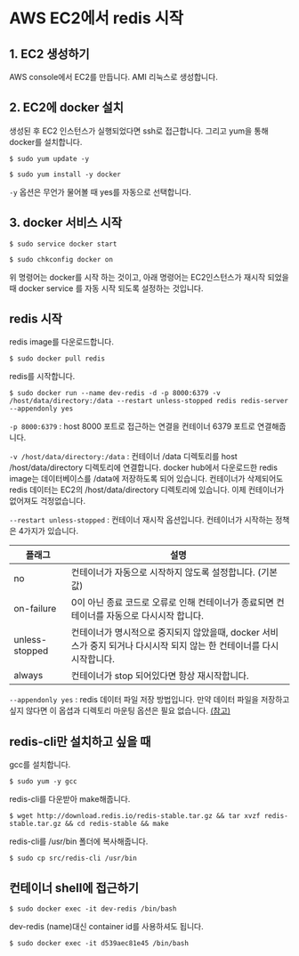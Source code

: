 # AWS EC2에서 redis 시작

## 1. EC2 생성하기

AWS console에서 EC2를 만듭니다. AMI 리눅스로 생성합니다.

## 2. EC2에 docker 설치

생성된 후 EC2 인스턴스가 실행되었다면 ssh로 접근합니다.
그리고 yum을 통해 docker를 설치합니다.

```
$ sudo yum update -y

$ sudo yum install -y docker
```

`-y` 옵션은 무언가 물어볼 때 yes를 자동으로 선택합니다.

## 3. docker 서비스 시작

```
$ sudo service docker start

$ sudo chkconfig docker on
```

위 명령어는 docker를 시작 하는 것이고, 아래 명령어는 EC2인스턴스가 재시작 되었을 때 docker service 를 자동 시작 되도록 설정하는 것입니다.

## redis 시작

redis image를 다운로드합니다.

```
$ sudo docker pull redis
```

redis를 시작합니다.

```
$ sudo docker run --name dev-redis -d -p 8000:6379 -v /host/data/directory:/data --restart unless-stopped redis redis-server --appendonly yes
```

`-p 8000:6379` : host 8000 포트로 접근하는 연결을 컨테이너 6379 포트로 연결해줍니다.

`-v /host/data/directory:/data` : 컨테이너 /data 디렉토리를 host /host/data/directory 디렉토리에 연결합니다. docker hub에서 다운로드한 redis image는 데이터베이스를 /data에 저장하도록 되어 있습니다. 컨테이너가 삭제되어도 redis 데이터는 EC2의 /host/data/directory 디렉토리에 있습니다. 이제 컨테이너가 없어져도 걱정없습니다.

`--restart unless-stopped` : 컨테이너 재시작 옵션입니다. 컨테이너가 시작하는 정책은 4가지가 있습니다.

플래그|설명
---|---
no|컨테이너가 자동으로 시작하지 않도록 설정합니다. (기본값)
on-failure|0이 아닌 종료 코드로 오류로 인해 컨테이너가 종료되면 컨테이너를 자동으로 다시시작 합니다.
unless-stopped|컨테이너가 명시적으로 중지되지 않았을때, docker 서비스가 중지 되거나 다시시작 되지 않는 한 컨테이너를 다시 시작합니다.
always|컨테이너가 stop 되어있다면 항상 재시작합니다.

`--appendonly yes` : redis 데이터 파일 저장 방법입니다. 만약 데이터 파일을 저장하고 싶지 않다면 이 옵셥과 디렉토리 마운팅 옵션은 필요 없습니다. [(참고)](http://www.redisgate.com/redis/configuration/persistence.php)

## redis-cli만 설치하고 싶을 때

gcc를 설치합니다.

```
$ sudo yum -y gcc
```

redis-cli를 다운받아 make해줍니다.

```
$ wget http://download.redis.io/redis-stable.tar.gz && tar xvzf redis-stable.tar.gz && cd redis-stable && make
```

redis-cli를 /usr/bin 폴더에 복사해줍니다.

```
$ sudo cp src/redis-cli /usr/bin
```

## 컨테이너 shell에 접근하기

```
$ sudo docker exec -it dev-redis /bin/bash
```

dev-redis (name)대신 container id를 사용하셔도 됩니다.

```
$ sudo docker exec -it d539aec81e45 /bin/bash
```